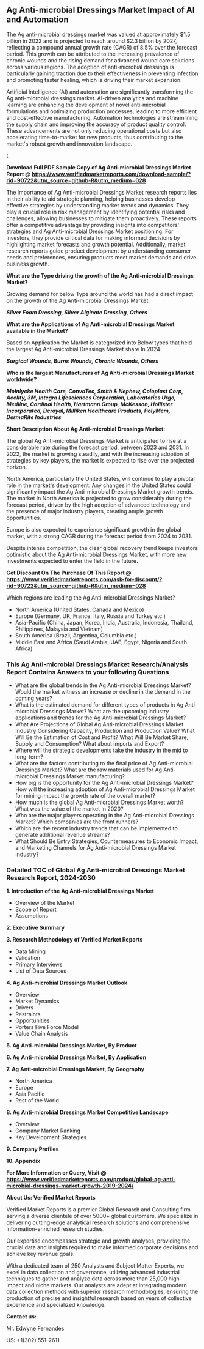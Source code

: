<h2>Ag Anti-microbial Dressings Market Impact of AI and Automation</h2><p>The Ag anti-microbial dressings market was valued at approximately $1.5 billion in 2022 and is projected to reach around $2.3 billion by 2027, reflecting a compound annual growth rate (CAGR) of 8.5% over the forecast period. This growth can be attributed to the increasing prevalence of chronic wounds and the rising demand for advanced wound care solutions across various regions. The adoption of anti-microbial dressings is particularly gaining traction due to their effectiveness in preventing infection and promoting faster healing, which is driving their market expansion.</p><p>Artificial Intelligence (AI) and automation are significantly transforming the Ag anti-microbial dressings market. AI-driven analytics and machine learning are enhancing the development of novel anti-microbial formulations and optimizing production processes, leading to more efficient and cost-effective manufacturing. Automation technologies are streamlining the supply chain and improving the accuracy of product quality control. These advancements are not only reducing operational costs but also accelerating time-to-market for new products, thus contributing to the market's robust growth and innovation landscape.</p>t</p><p id="" class=""><strong>Download Full PDF Sample Copy of Ag Anti-microbial Dressings Market Report @ <a href="https://www.verifiedmarketreports.com/download-sample/?rid=90722&utm_source=github-R&utm_medium=028" target="_blank">https://www.verifiedmarketreports.com/download-sample/?rid=90722&utm_source=github-R&utm_medium=028</a></strong></p><p>The importance of&nbsp;Ag Anti-microbial Dressings Market research reports lies in their ability to aid strategic planning, helping businesses develop effective strategies by understanding market trends and dynamics. They play a crucial role in risk management by identifying potential risks and challenges, allowing businesses to mitigate them proactively. These reports offer a competitive advantage by providing insights into competitors' strategies and Ag Anti-microbial Dressings Market positioning. For investors, they provide critical data for making informed decisions by highlighting market forecasts and growth potential. Additionally, market research reports guide product development by understanding consumer needs and preferences, ensuring products meet market demands and drive business growth.</p><p><strong>What are the&nbsp;Type driving the growth of the Ag Anti-microbial Dressings Market?</strong></p><p id="" class="">Growing demand for below Type around the world has had a direct impact on the growth of the Ag Anti-microbial Dressings Market:</p><em><strong>Silver Foam Dressing, Silver Alginate Dressing, Others</strong></em></p><strong>What are the&nbsp;Applications&nbsp;of Ag Anti-microbial Dressings Market available in the Market?</strong></p><p id="" class="">Based on Application the Market is categorized into Below types that held the largest Ag Anti-microbial Dressings Market share In 2024.</p><em><strong>Surgical Wounds, Burns Wounds, Chronic Wounds, Others</strong></em></p><strong>Who is the largest Manufacturers of Ag Anti-microbial Dressings Market worldwide?</strong></p><p><em><strong>Molnlycke Health Care, ConvaTec, Smith & Nephew, Coloplast Corp, Acelity, 3M, Integra Lifesciences Corporation, Laboratories Urgo, Medline, Cardinal Health, Hartmann Group, McKesson, Hollister Incorporated, Deroyal, Milliken Healthcare Products, PolyMem, DermaRite Industries</strong></em></p><p id="" class=""><strong>Short Description About Ag Anti-microbial Dressings Market:</strong></p><p>The global Ag Anti-microbial Dressings Market is anticipated to rise at a considerable rate during the forecast period, between 2023 and 2031. In 2022, the market is growing steadily, and with the increasing adoption of strategies by key players, the market is expected to rise over the projected horizon.</p><p>North America, particularly the United States, will continue to play a pivotal role in the market's development. Any changes in the United States could significantly impact the Ag Anti-microbial Dressings Market growth trends. The market in North America is projected to grow considerably during the forecast period, driven by the high adoption of advanced technology and the presence of major industry players, creating ample growth opportunities.</p><p>Europe is also expected to experience significant growth in the global market, with a strong CAGR during the forecast period from 2024 to 2031.</p><p>Despite intense competition, the clear global recovery trend keeps investors optimistic about the Ag Anti-microbial Dressings Market, with more new investments expected to enter the field in the future.</p><p id="" class=""><strong>Get Discount On The Purchase Of This Report @ <a href="https://www.verifiedmarketreports.com/ask-for-discount/?rid=90722&utm_source=github-R&utm_medium=028" target="_blank">https://www.verifiedmarketreports.com/ask-for-discount/?rid=90722&utm_source=github-R&utm_medium=028</a></strong></p>Which regions are leading the Ag Anti-microbial Dressings Market?</p><ul><li>North America (United States, Canada and Mexico)</li><li>Europe (Germany, UK, France, Italy, Russia and Turkey etc.)</li><li>Asia-Pacific (China, Japan, Korea, India, Australia, Indonesia, Thailand, Philippines, Malaysia and Vietnam)</li><li>South America (Brazil, Argentina, Columbia etc.)</li><li>Middle East and Africa (Saudi Arabia, UAE, Egypt, Nigeria and South Africa)</li></ul><h3 id="" class="">This Ag Anti-microbial Dressings Market Research/Analysis Report Contains Answers to your following Questions</h3><ul><li>What are the global trends in the Ag Anti-microbial Dressings Market? Would the market witness an increase or decline in the demand in the coming years?</li><li>What is the estimated demand for different types of products in Ag Anti-microbial Dressings Market? What are the upcoming industry applications and trends for the Ag Anti-microbial Dressings Market?</li><li>What Are Projections of Global Ag Anti-microbial Dressings Market Industry Considering Capacity, Production and Production Value? What Will Be the Estimation of Cost and Profit? What Will Be Market Share, Supply and Consumption? What about imports and Export?</li><li>Where will the strategic developments take the industry in the mid to long-term?</li><li>What are the factors contributing to the final price of Ag Anti-microbial Dressings Market? What are the raw materials used for Ag Anti-microbial Dressings Market manufacturing?</li><li>How big is the opportunity for the Ag Anti-microbial Dressings Market? How will the increasing adoption of Ag Anti-microbial Dressings Market for mining impact the growth rate of the overall market?</li><li>How much is the global Ag Anti-microbial Dressings Market worth? What was the value of the market In 2020?</li><li>Who are the major players operating in the Ag Anti-microbial Dressings Market? Which companies are the front runners?</li><li>Which are the recent industry trends that can be implemented to generate additional revenue streams?</li><li>What Should Be Entry Strategies, Countermeasures to Economic Impact, and Marketing Channels for Ag Anti-microbial Dressings Market Industry?</li></ul><h3 id="" class="">Detailed TOC of Global Ag Anti-microbial Dressings Market Research Report, 2024-2030</h3><p id="" class=""><strong>1. Introduction of the Ag Anti-microbial Dressings Market</strong></p><ul><li>Overview of the Market</li><li>Scope of Report</li><li>Assumptions</li></ul><p id="" class=""><strong>2. Executive Summary</strong></p><p id="" class=""><strong>3. Research Methodology of Verified Market Reports</strong></p><ul><li>Data Mining</li><li>Validation</li><li>Primary Interviews</li><li>List of Data Sources</li></ul><p id="" class=""><strong>4. Ag Anti-microbial Dressings Market Outlook</strong></p><ul><li>Overview</li><li>Market Dynamics</li><li>Drivers</li><li>Restraints</li><li>Opportunities</li><li>Porters Five Force Model</li><li>Value Chain Analysis</li></ul><p id="" class=""><strong>5. Ag Anti-microbial Dressings Market, By Product</strong></p><p id="" class=""><strong>6. Ag Anti-microbial Dressings Market, By Application</strong></p><p id="" class=""><strong>7. Ag Anti-microbial Dressings Market, By Geography</strong></p><ul><li>North America</li><li>Europe</li><li>Asia Pacific</li><li>Rest of the World</li></ul><p id="" class=""><strong>8. Ag Anti-microbial Dressings Market Competitive Landscape</strong></p><ul><li>Overview</li><li>Company Market Ranking</li><li>Key Development Strategies</li></ul><p id="" class=""><strong>9. Company Profiles</strong></p><p id="" class=""><strong>10. Appendix</strong></p><p id="" class=""><strong>For More Information or Query, Visit @ <a href="https://www.verifiedmarketreports.com/product/global-ag-anti-microbial-dressings-market-growth-2019-2024/" target="_blank">https://www.verifiedmarketreports.com/product/global-ag-anti-microbial-dressings-market-growth-2019-2024/</a></strong></p><p id="" class=""><strong>About Us: Verified Market Reports</strong></p><p id="" class="">Verified Market Reports is a premier Global Research and Consulting firm serving a diverse clientele of over 5000+ global customers. We specialize in delivering cutting-edge analytical research solutions and comprehensive information-enriched research studies.</p><p id="" class="">Our expertise encompasses strategic and growth analyses, providing the crucial data and insights required to make informed corporate decisions and achieve key revenue goals.</p><p id="" class="">With a dedicated team of 250 Analysts and Subject Matter Experts, we excel in data collection and governance, utilizing advanced industrial techniques to gather and analyze data across more than 25,000 high-impact and niche markets. Our analysts are adept at integrating modern data collection methods with superior research methodologies, ensuring the production of precise and insightful research based on years of collective experience and specialized knowledge.</p><p id="" class=""><strong>Contact us:</strong></p><p id="" class="">Mr. Edwyne Fernandes</p><p id="" class="">US: +1(302) 551-2611</p>